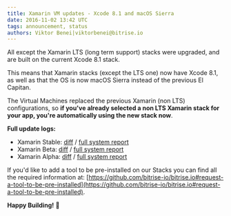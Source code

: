 ```yaml
---
title: Xamarin VM updates - Xcode 8.1 and macOS Sierra
date: 2016-11-02 13:42 UTC
tags: announcement, status
authors: Viktor Benei|viktorbenei@bitrise.io
---
```


All except the Xamarin LTS (long term support) stacks were upgraded,
and are built on the current Xcode 8.1 stack.

This means that Xamarin stacks (except the LTS one) now have Xcode 8.1,
as well as that the OS is now macOS Sierra instead of the previous El Capitan.

The Virtual Machines replaced the previous Xamarin (non LTS) configurations,
so __if you've already selected a non LTS Xamarin stack for your app, you're automatically using the new stack now__.

__Full update logs:__

* Xamarin Stable: [diff](https://github.com/bitrise-io/bitrise.io/pull/87/commits/97c0e337869e1e92a9c9085caf3d205a7a1ae251) / [full system report](https://github.com/bitrise-io/bitrise.io/blob/master/system_reports/osx-xamarin-stable.log)
* Xamarin Beta: [diff](https://github.com/bitrise-io/bitrise.io/pull/87/commits/8c60852c797776e37ed40ec2f0e22f7ccb461967) / [full system report](https://github.com/bitrise-io/bitrise.io/blob/master/system_reports/osx-xamarin-beta.log)
* Xamarin Alpha: [diff](https://github.com/bitrise-io/bitrise.io/pull/87/commits/6533b84ff7fee2245a6e6cb24d637f4c4fa38718) / [full system report](https://github.com/bitrise-io/bitrise.io/blob/master/system_reports/osx-xamarin-alpha.log)

If you'd like to add a tool to be pre-installed on our Stacks
you can find all the required information at:
[https://github.com/bitrise-io/bitrise.io#request-a-tool-to-be-pre-installed](https://github.com/bitrise-io/bitrise.io#request-a-tool-to-be-pre-installed).

**Happy Building!** 🚀
